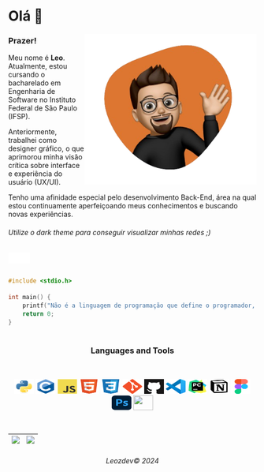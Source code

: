 <h1>Olá 👋</h1>

<a href="https://github.com/leosupply">
    <img align="right" width="350px" src="https://raw.githubusercontent.com/LeoSupply/LeoSupply/main/perfil_blob.png" alt="img_perfil">
</a>

<div>
    <h3>Prazer!</h3> 
    <p>Meu nome é <b>Leo</b>. Atualmente, estou cursando o bacharelado em Engenharia de Software no Instituto Federal de São Paulo (IFSP).</p>
    <p>Anteriormente, trabalhei como designer gráfico, o que aprimorou minha visão crítica sobre interface e experiência do usuário (UX/UI).</p>
    <p>Tenho uma afinidade especial pelo desenvolvimento Back-End, área na qual estou continuamente aperfeiçoando meus conhecimentos e buscando novas experiências.</p>
</div>

<div>
    <h6>Utilize o dark theme para conseguir visualizar minhas redes ;)</h6>
    <a href="https://www.linkedin.com/in/leozdev/" target="_blank"><img align="left" alt="LinkedIn" width="22px" src="https://github.com/Aakarsh-B/trying-repos/blob/master/linkedin.svg" /></a>
    <a href="https://dev.to/leozdev" target="_blank"><img align="left" alt="Blog" width="22px" src="https://github.com/Aakarsh-B/trying-repos/blob/master/dev-badge.svg" /></a>
</div><br><br>

```c
#include <stdio.h>

int main() {
    printf("Não é a linguagem de programação que define o programador, mas sim sua lógica.\n");
    return 0;
}
```
#

<h3 align="center">Languages and Tools</h3><br>
<p align="center">
    <img height="30" width="40" src="https://raw.githubusercontent.com/devicons/devicon/master/icons/python/python-original.svg">
    <img height="30" width="40" src="https://raw.githubusercontent.com/devicons/devicon/master/icons/c/c-original.svg">
    <img height="30" width="40" src="https://raw.githubusercontent.com/devicons/devicon/master/icons/javascript/javascript-original.svg">
    <img height="30" width="40" src="https://raw.githubusercontent.com/devicons/devicon/master/icons/html5/html5-original.svg">
    <img height="30" width="40" src="https://raw.githubusercontent.com/devicons/devicon/master/icons/css3/css3-original.svg">
    <img height="30" width="40" src="https://raw.githubusercontent.com/devicons/devicon/master/icons/git/git-original.svg">
    <img height="30" width="40" src="https://raw.githubusercontent.com/edent/SuperTinyIcons/d190e37443ed7a09f39017cbf06d1b6be82d06e1/images/svg/github.svg">
    <img height="30" width="40" src="https://raw.githubusercontent.com/devicons/devicon/master/icons/vscode/vscode-original.svg">
    <img height="30" width="40" src="https://raw.githubusercontent.com/devicons/devicon/master/icons/pycharm/pycharm-original.svg">
    <img height="30" width="40" src="https://raw.githubusercontent.com/devicons/devicon/master/icons/notion/notion-original.svg">
    <img height="30" width="40" src="https://raw.githubusercontent.com/devicons/devicon/master/icons/figma/figma-original.svg">
    <img height="30" width="40" src="https://raw.githubusercontent.com/devicons/devicon/master/icons/photoshop/photoshop-original.svg">
    <img height="30" width="40" src="https://upload.wikimedia.org/wikipedia/commons/f/fb/Adobe_Illustrator_CC_icon.svg">
</p><br>

|![](http://github-profile-summary-cards.vercel.app/api/cards/stats?username=leozdev&theme=radical) | ![](http://github-profile-summary-cards.vercel.app/api/cards/profile-details?username=leozdev&theme=radical)  
| :-: | :-: |

<h6 align="center">Leozdev©️ 2024</h6>
